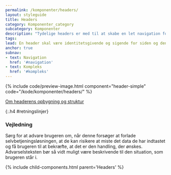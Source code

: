 ```yaml
---
permalink: /komponenter/headers/
layout: styleguide
title: Headers
category: Komponenter_category
subcategory: Komponenter
description: "Tydelige headers er med til at skabe en let navigation for brugeren og hjælper dermed brugeren med at finde vej."
tags: 
lead: En header skal være identitetsgivende og sigende for siden og dens indhold. Tydelige headers er med til at skabe en let navigation for brugeren og hjælper dermed brugeren med at finde vej.
anchor: true
subnav:
- text: Navigation
  href: '#navigation'
- text: Kompleks
  href: '#kompleks'
---
```


{% include code/preview-image.html component="header-simple" code="/kode/komponenter/headers/" %}

<a href="/komigang/regler-principper-layout/#header">Om headerens opbygning og struktur</a>

{:.h4 #retningslinjer}
### Vejledning

Sørg for at advare brugeren om, når denne forsøger at forlade selvbetjeningsløsningen, at de kan risikere at miste det data de har indtastet og få brugeren til at bekræfte, at det er den handling, der ønskes.
Advarselsteksten bør så vidt muligt være beskrivende til den situation, som brugeren står i.

{% include child-components.html parent='Headers' %}
